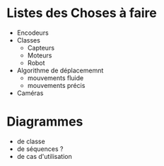 # Listes des Choses à faire 

* Encodeurs
* Classes
	* Capteurs
	* Moteurs
	* Robot
* Algorithme de déplacememnt
	* mouvements fluide 
	* mouvements précis
* Caméras

# Diagrammes

* de classe
* de séquences ?
* de cas d'utilisation
